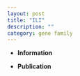 ```yaml
---
layout: post
title: "ILI"
description: ""
category: gene family
---
```


* **Information**  

* **Publication**  


